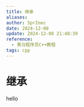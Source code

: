 ```yaml
---
title: 继承
aliases: 
author: SprInec
date: 2024-12-08
update: 2024-12-08 21:48:39
reference: 
  - 黑马程序员C++教程
tags: cpp
---
```

# 继承

hello